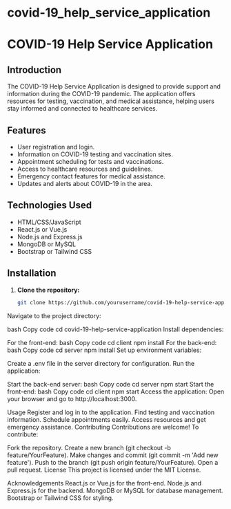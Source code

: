 # covid-19_help_service_application
# COVID-19 Help Service Application

## Introduction
The COVID-19 Help Service Application is designed to provide support and information during the COVID-19 pandemic. The application offers resources for testing, vaccination, and medical assistance, helping users stay informed and connected to healthcare services.

## Features
- User registration and login.
- Information on COVID-19 testing and vaccination sites.
- Appointment scheduling for tests and vaccinations.
- Access to healthcare resources and guidelines.
- Emergency contact features for medical assistance.
- Updates and alerts about COVID-19 in the area.

## Technologies Used
- HTML/CSS/JavaScript
- React.js or Vue.js
- Node.js and Express.js
- MongoDB or MySQL
- Bootstrap or Tailwind CSS

## Installation

1. **Clone the repository:**
   ```bash
   git clone https://github.com/yourusername/covid-19-help-service-application.git
Navigate to the project directory:

bash
Copy code
cd covid-19-help-service-application
Install dependencies:

For the front-end:
bash
Copy code
cd client
npm install
For the back-end:
bash
Copy code
cd server
npm install
Set up environment variables:

Create a .env file in the server directory for configuration.
Run the application:

Start the back-end server:
bash
Copy code
cd server
npm start
Start the front-end:
bash
Copy code
cd client
npm start
Access the application:
Open your browser and go to http://localhost:3000.

Usage
Register and log in to the application.
Find testing and vaccination information.
Schedule appointments easily.
Access resources and get emergency assistance.
Contributing
Contributions are welcome! To contribute:

Fork the repository.
Create a new branch (git checkout -b feature/YourFeature).
Make changes and commit (git commit -m 'Add new feature').
Push to the branch (git push origin feature/YourFeature).
Open a pull request.
License
This project is licensed under the MIT License.

Acknowledgements
React.js or Vue.js for the front-end.
Node.js and Express.js for the backend.
MongoDB or MySQL for database management.
Bootstrap or Tailwind CSS for styling.
